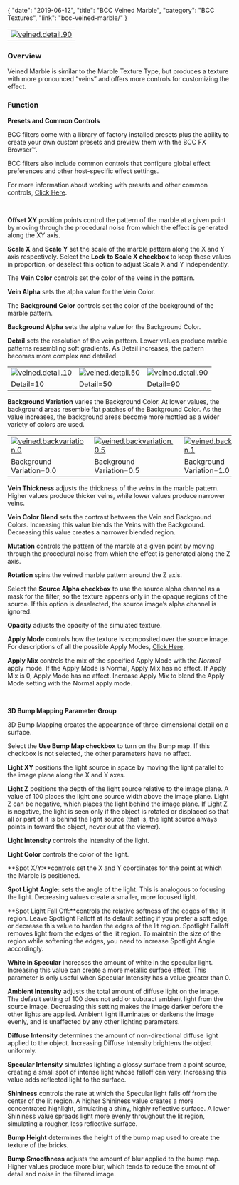 {
"date": "2019-06-12",
"title": "BCC Veined Marble",
"category": "BCC Textures",
"link": "bcc-veined-marble/"
}

 

|  |
| --- |
| [![veined.detail.90](https://borisfx-com-res.cloudinary.com/image/upload//documentation/continuum/uploads/2013/07/veined.detail.90.jpg)](https://borisfx-com-res.cloudinary.com/image/upload//documentation/continuum/uploads/2013/07/veined.detail.90.jpg) |


### Overview


Veined Marble is similar to the Marble Texture Type, but produces a texture with more pronounced “veins” and offers more controls for customizing the effect.


### Function


**Presets and Common Controls**


BCC filters come with a library of factory installed presets plus the ability to create your own custom presets and preview them with the BCC FX Browser™.


BCC filters also include common controls that configure global effect preferences and other host-specific effect settings.


For more information about working with presets and other common controls, [Click Here](/documentation/continuum/bcc-common-controls/).

 


**Offset XY** position points control the pattern of the marble at a given point by moving through the procedural noise from which the effect is generated along the XY axis.


**Scale X** and **Scale Y** set the scale of the marble pattern along the X and Y axis respectively. Select the **Lock to Scale X checkbox** to keep these values in proportion, or deselect this option to adjust Scale X and Y independently.


The **Vein Color** controls set the color of the veins in the pattern.


**Vein Alpha** sets the alpha value for the Vein Color.


The **Background Color** controls set the color of the background of the marble pattern.


**Background Alpha** sets the alpha value for the Background Color.


**Detail** sets the resolution of the vein pattern. Lower values produce marble patterns resembling soft gradients. As Detail increases, the pattern becomes more complex and detailed.




|  |  |  |
| --- | --- | --- |
| [![veined.detail.10](https://borisfx-com-res.cloudinary.com/image/upload//documentation/continuum/uploads/2013/07/veined.detail.10.jpg)](https://borisfx-com-res.cloudinary.com/image/upload//documentation/continuum/uploads/2013/07/veined.detail.10.jpg) | [![veined.detail.50](https://borisfx-com-res.cloudinary.com/image/upload//documentation/continuum/uploads/2013/07/veined.detail.50.jpg)](https://borisfx-com-res.cloudinary.com/image/upload//documentation/continuum/uploads/2013/07/veined.detail.50.jpg) | [![veined.detail.90](https://borisfx-com-res.cloudinary.com/image/upload//documentation/continuum/uploads/2013/07/veined.detail.90.jpg)](https://borisfx-com-res.cloudinary.com/image/upload//documentation/continuum/uploads/2013/07/veined.detail.90.jpg) |
| Detail=10 | Detail=50 | Detail=90 |


**Background Variation** varies the Background Color. At lower values, the background areas resemble flat patches of the Background Color. As the value increases, the background areas become more mottled as a wider variety of colors are used.




|  |  |  |
| --- | --- | --- |
| [![veined.backvariation.0](https://borisfx-com-res.cloudinary.com/image/upload//documentation/continuum/uploads/2013/07/veined.backvariation.0.jpg)](https://borisfx-com-res.cloudinary.com/image/upload//documentation/continuum/uploads/2013/07/veined.backvariation.0.jpg) | [![veined.backvariation.0.5](https://borisfx-com-res.cloudinary.com/image/upload//documentation/continuum/uploads/2013/07/veined.backvariation.0.5.jpg)](https://borisfx-com-res.cloudinary.com/image/upload//documentation/continuum/uploads/2013/07/veined.backvariation.0.5.jpg) | [![veined.backvariation.1](https://borisfx-com-res.cloudinary.com/image/upload//documentation/continuum/uploads/2013/07/veined.backvariation.1.jpg)](https://borisfx-com-res.cloudinary.com/image/upload//documentation/continuum/uploads/2013/07/veined.backvariation.1.jpg) |
| Background Variation=0.0 | Background Variation=0.5 | Background Variation=1.0 |


**Vein Thickness** adjusts the thickness of the veins in the marble pattern. Higher values produce thicker veins, while lower values produce narrower veins.


**Vein Color Blend** sets the contrast between the Vein and Background Colors. Increasing this value blends the Veins with the Background. Decreasing this value creates a narrower blended region.


**Mutation** controls the pattern of the marble at a given point by moving through the procedural noise from which the effect is generated along the Z axis.


**Rotation** spins the veined marble pattern around the Z axis.


Select the **Source Alpha checkbox** to use the source alpha channel as a mask for the filter, so the texture appears only in the opaque regions of the source. If this option is deselected, the source image’s alpha channel is ignored.


**Opacity** adjusts the opacity of the simulated texture.


**Apply Mode** controls how the texture is composited over the source image. For descriptions of all the possible Apply Modes, [Click Here](/documentation/continuum/bcc-apply-modes/).

**Apply Mix** controls the mix of the specified Apply Mode with the *Normal* apply mode. If the Apply Mode is Normal, Apply Mix has no affect. If Apply Mix is 0, Apply Mode has no affect. Increase Apply Mix to blend the Apply Mode setting with the Normal apply mode.


 


**3D Bump Mapping Parameter Group**


3D Bump Mapping creates the appearance of three-dimensional detail on a surface.


Select the **Use Bump Map checkbox** to turn on the Bump map. If this checkbox is not selected, the other parameters have no affect.


**Light XY** positions the light source in space by moving the light parallel to the image plane along the X and Y axes.


**Light Z** positions the depth of the light source relative to the image plane. A value of 100 places the light one source width above the image plane. Light Z can be negative, which places the light behind the image plane. If Light Z is negative, the light is seen only if the object is rotated or displaced so that all or part of it is behind the light source (that is, the light source always points in toward the object, never out at the viewer).


**Light Intensity** controls the intensity of the light.


**Light Color** controls the color of the light.


**Spot X/Y:**controls set the X and Y coordinates for the point at which the Marble is positioned.


**Spot Light Angle:** sets the angle of the light. This is analogous to focusing the light. Decreasing values create a smaller, more focused light.


**Spot Light Fall Off:**controls the relative softness of the edges of the lit region. Leave Spotlight Falloff at its default setting if you prefer a soft edge, or decrease this value to harden the edges of the lit region. Spotlight Falloff removes light from the edges of the lit region. To maintain the size of the region while softening the edges, you need to increase Spotlight Angle accordingly.


**White in Specular** increases the amount of white in the specular light. Increasing this value can create a more metallic surface effect. This parameter is only useful when Specular Intensity has a value greater than 0.


**Ambient Intensity** adjusts the total amount of diffuse light on the image. The default setting of 100 does not add or subtract ambient light from the source image. Decreasing this setting makes the image darker before the other lights are applied. Ambient light illuminates or darkens the image evenly, and is unaffected by any other lighting parameters.


**Diffuse Intensity** determines the amount of non-directional diffuse light applied to the object. Increasing Diffuse Intensity brightens the object uniformly.


**Specular Intensity** simulates lighting a glossy surface from a point source, creating a small spot of intense light whose falloff can vary. Increasing this value adds reflected light to the surface.


**Shininess** controls the rate at which the Specular light falls off from the center of the lit region. A higher Shininess value creates a more concentrated highlight, simulating a shiny, highly reflective surface. A lower Shininess value spreads light more evenly throughout the lit region, simulating a rougher, less reflective surface.


**Bump Height** determines the height of the bump map used to create the texture of the bricks.


**Bump Smoothness** adjusts the amount of blur applied to the bump map. Higher values produce more blur, which tends to reduce the amount of detail and noise in the filtered image.


